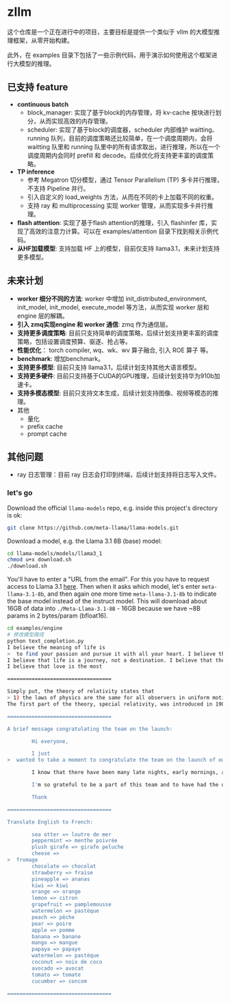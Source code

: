 # zllm

这个仓库是一个正在进行中的项目，主要目标是提供一个类似于 vllm 的大模型推理框架，从零开始构建。

此外，在 examples 目录下包括了一些示例代码，用于演示如何使用这个框架进行大模型的推理。

## 已支持 feature

- **continuous batch**
  - block_manager: 实现了基于block的内存管理，将 kv-cache 按块进行划分，从而实现高效的内存管理。
  - scheduler: 实现了基于block的调度器，scheduler 内部维护 waitting、running 队列，目前的调度策略还比较简单，在一个调度周期内，会将 waitting 队里和 running 队里中的所有请求取出，进行推理，所以在一个调度周期内会同时 prefill 和 decode。后续优化将支持更丰富的调度策略。
- **TP inference**
  - 参考 Megatron 切分模型，通过 Tensor Parallelism (TP) 多卡并行推理，不支持 Pipeline 并行。
  - 引入自定义的 load_weights 方法，从而在不同的卡上加载不同的权重。
  - 支持 ray 和 multiprocessing 实现 worker 管理，从而实现多卡并行推理。
- **flash attention**: 实现了基于flash attention的推理，引入 flashinfer 库，实现了高效的注意力计算。可以在 examples/attention 目录下找到相关示例代码。
- **从HF加载模型**: 支持加载 HF 上的模型，目前仅支持 llama3.1，未来计划支持更多模型。

## 未来计划

- **worker 细分不同的方法**: worker 中增加 init_distributed_environment, init_model, init_model, execute_model 等方法，从而实现 worker 层和 engine 层的解耦。
- **引入 zmq实现engine 和 worker 通信**: zmq 作为通信层。
- **支持更多调度策略**: 目前只支持简单的调度策略，后续计划支持更丰富的调度策略，包括设置调度预算、驱逐、抢占等。
- **性能优化**： torch compiler, wq、wk、wv 算子融合, 引入 ROE 算子 等。
- **benchmark**: 增加benchmark。
- **支持更多模型**: 目前只支持 llama3.1，后续计划支持其他大语言模型。
- **支持更多硬件**: 目前只支持基于CUDA的GPU推理，后续计划支持华为910b加速卡。
- **支持多模态模型**: 目前只支持文本生成，后续计划支持图像、视频等模态的推理。
- 其他
  - 量化
  - prefix cache
  - prompt cache

## 其他问题

- ray 日志管理：目前 ray 日志会打印到终端，后续计划支持将日志写入文件。


### let's go

Download the official `llama-models` repo, e.g. inside this project's directory is ok:

```bash
git clone https://github.com/meta-llama/llama-models.git
```

Download a model, e.g. the Llama 3.1 8B (base) model:

```bash
cd llama-models/models/llama3_1
chmod u+x download.sh
./download.sh
```

You'll have to enter a "URL from the email". For this you have to request access to Llama 3.1 [here](https://llama.meta.com/llama-downloads/). Then when it asks which model, let's enter `meta-llama-3.1-8b`, and then again one more time `meta-llama-3.1-8b` to indicate the base model instead of the instruct model. This will download about 16GB of data into `./Meta-Llama-3.1-8B` - 16GB because we have ~8B params in 2 bytes/param (bfloat16).

```bash
cd examples/engine
# 修改模型路径
python text_completion.py
I believe the meaning of life is
>  to find your passion and pursue it with all your heart. I believe that life is too short to waste time on things that don't bring you joy. I believe that everyone has a unique purpose and that it's our job to discover what that is and live it out.
I believe that life is a journey, not a destination. I believe that the journey is just as important as the destination, and that the experiences we have along the way shape us into the people we are meant to be. I believe that we should take risks, try new things, and push ourselves outside of our comfort zones.
I believe that love is the most

==================================

Simply put, the theory of relativity states that 
> 1) the laws of physics are the same for all observers in uniform motion relative to one another and 2) the speed of light is always constant, regardless of the motion of the observer or the source of light. This theory was developed by Albert Einstein in the early 20th century and has been widely accepted as a fundamental principle of modern physics.
The first part of the theory, special relativity, was introduced in 1905 and posits that the laws of physics are the same for all observers in uniform motion relative to one another. This means that time and space are relative, and their measurement depends on the observer's frame

==================================

A brief message congratulating the team on the launch:

        Hi everyone,

        I just 
>  wanted to take a moment to congratulate the team on the launch of our new product. It's been a long and challenging journey, but the end result is truly something to be proud of.

        I know that there have been many late nights, early mornings, and countless cups of coffee consumed along the way. But it's all been worth it to see our vision come to life.

        I'm so grateful to be a part of this team and to have had the opportunity to work alongside such talented and dedicated individuals. Your hard work and commitment have not gone unnoticed, and I'm honored to be a part of this team.

        Thank

==================================

Translate English to French:

        sea otter => loutre de mer
        peppermint => menthe poivrée
        plush girafe => girafe peluche
        cheese =>
>  fromage
        chocolate => chocolat
        strawberry => fraise
        pineapple => ananas
        kiwi => kiwi
        orange => orange
        lemon => citron
        grapefruit => pamplemousse
        watermelon => pastèque
        peach => pêche
        pear => poire
        apple => pomme
        banana => banane
        mango => mangue
        papaya => papaye
        watermelon => pastèque
        coconut => noix de coco
        avocado => avocat
        tomato => tomate
        cucumber => concom

==================================
```
